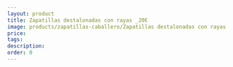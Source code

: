 ```yaml
---
layout: product
title: Zapatillas destalonadas con rayas _20€
image: products/zapatillas-caballero/Zapatillas destalonadas con rayas _20€.jpeg
price: 
tags: 
description: 
order: 0
---
```

